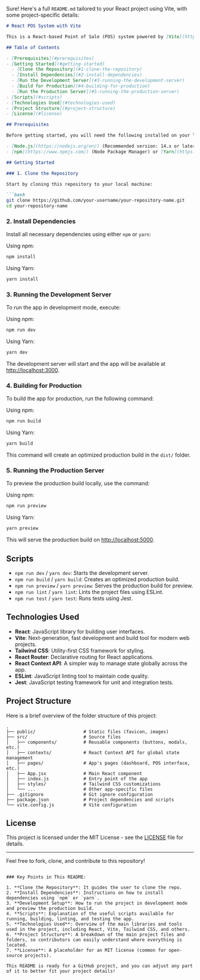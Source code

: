 Sure! Here's a full `README.md` tailored to your React project using Vite, with some project-specific details:

````markdown
# React POS System with Vite

This is a React-based Point of Sale (POS) system powered by [Vite](https://vitejs.dev/). It offers a fast development environment and optimized production builds for a smooth user experience.

## Table of Contents

- [Prerequisites](#prerequisites)
- [Getting Started](#getting-started)
  - [Clone the Repository](#1-clone-the-repository)
  - [Install Dependencies](#2-install-dependencies)
  - [Run the Development Server](#3-running-the-development-server)
  - [Build for Production](#4-building-for-production)
  - [Run the Production Server](#5-running-the-production-server)
- [Scripts](#scripts)
- [Technologies Used](#technologies-used)
- [Project Structure](#project-structure)
- [License](#license)

## Prerequisites

Before getting started, you will need the following installed on your local machine:

- [Node.js](https://nodejs.org/en/) (Recommended version: 14.x or later)
- [npm](https://www.npmjs.com/) (Node Package Manager) or [Yarn](https://yarnpkg.com/)

## Getting Started

### 1. Clone the Repository

Start by cloning this repository to your local machine:

```bash
git clone https://github.com/your-username/your-repository-name.git
cd your-repository-name
````

### 2. Install Dependencies

Install all necessary dependencies using either `npm` or `yarn`:

Using npm:

```bash
npm install
```

Using Yarn:

```bash
yarn install
```

### 3. Running the Development Server

To run the app in development mode, execute:

Using npm:

```bash
npm run dev
```

Using Yarn:

```bash
yarn dev
```

The development server will start and the app will be available at [http://localhost:3000](http://localhost:3000).

### 4. Building for Production

To build the app for production, run the following command:

Using npm:

```bash
npm run build
```

Using Yarn:

```bash
yarn build
```

This command will create an optimized production build in the `dist/` folder.

### 5. Running the Production Server

To preview the production build locally, use the command:

Using npm:

```bash
npm run preview
```

Using Yarn:

```bash
yarn preview
```

This will serve the production build on [http://localhost:5000](http://localhost:5000).

## Scripts

* `npm run dev` / `yarn dev`: Starts the development server.
* `npm run build` / `yarn build`: Creates an optimized production build.
* `npm run preview` / `yarn preview`: Serves the production build for preview.
* `npm run lint` / `yarn lint`: Lints the project files using ESLint.
* `npm run test` / `yarn test`: Runs tests using Jest.

## Technologies Used

* **React**: JavaScript library for building user interfaces.
* **Vite**: Next-generation, fast development and build tool for modern web projects.
* **Tailwind CSS**: Utility-first CSS framework for styling.
* **React Router**: Declarative routing for React applications.
* **React Context API**: A simpler way to manage state globally across the app.
* **ESLint**: JavaScript linting tool to maintain code quality.
* **Jest**: JavaScript testing framework for unit and integration tests.

## Project Structure

Here is a brief overview of the folder structure of this project:

```
.
├── public/                  # Static files (favicon, images)
├── src/                     # Source files
│   ├── components/          # Reusable components (buttons, modals, etc.)
│   ├── contexts/            # React Context API for global state management
│   ├── pages/               # App's pages (dashboard, POS interface, etc.)
│   ├── App.jsx              # Main React component
│   ├── index.js             # Entry point of the app
│   ├── styles/              # Tailwind CSS customizations
│   └── ...                  # Other app-specific files
├── .gitignore               # Git ignore configuration
├── package.json             # Project dependencies and scripts
└── vite.config.js           # Vite configuration
```

## License

This project is licensed under the MIT License - see the [LICENSE](LICENSE) file for details.

---

Feel free to fork, clone, and contribute to this repository!

```

### Key Points in This README:

1. **Clone the Repository**: It guides the user to clone the repo.
2. **Install Dependencies**: Instructions on how to install dependencies using `npm` or `yarn`.
3. **Development Setup**: How to run the project in development mode and preview the production build.
4. **Scripts**: Explanation of the useful scripts available for running, building, linting, and testing the app.
5. **Technologies Used**: Overview of the main libraries and tools used in the project, including React, Vite, Tailwind CSS, and others.
6. **Project Structure**: A breakdown of the main project files and folders, so contributors can easily understand where everything is located.
7. **License**: A placeholder for an MIT license (common for open-source projects).

This README is ready for a GitHub project, and you can adjust any part of it to better fit your project details!
```
